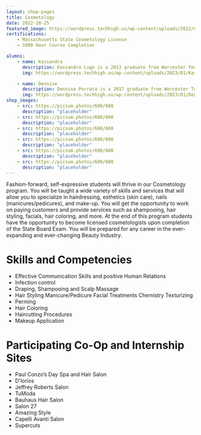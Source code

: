 ```yaml
---
layout: shop-pages
title: Cosmetology
date: 2022-10-25
featured_image: https://wordpress.techhigh.us/wp-content/uploads/2022/04/maria-lupan-f6qXaAk4rOk-unsplash-1.jpg
certifications: 
    - Massachusetts State Cosmetology License
    - 1000 Hour Course Completion

alumni:
    - name: Kassandra
      description: Kassandra Lugo is a 2013 graduate from Worcester Technical high school’s cosmetology Program. Upon graduation Kassandra decided to go right into the work field as she currently works at Unity hair studios as a stylist.
      img: https://wordpress.techhigh.us/wp-content/uploads/2023/01/KassandraLugo_Alumni.jpg

    - name: Dennise
      description: Dennise Porrata is a 2017 graduate from Worcester Technical high school’s cosmetology Program. Upon graduation Dennise Decided to go right into the work field as she currently works at Jeffrey Robert Salon as a hairstylist.
      img: https://wordpress.techhigh.us/wp-content/uploads/2023/01/DennisePorrata_Alumni.jpg
shop_images:
    - src: https://picsum.photos/600/600
      description: "placeholder"
    - src: https://picsum.photos/600/600
      description: "placeholder"
    - src: https://picsum.photos/600/600
      description: "placeholder"
    - src: https://picsum.photos/600/600
      description: "placeholder"
    - src: https://picsum.photos/600/600
      description: "placeholder"
    - src: https://picsum.photos/600/600
      description: "placeholder"
---
```


Fashion-forward, self-expressive students will thrive in our Cosmetology program. You will be taught a wide variety of skills and services that will allow you to specialize in hairdressing, esthetics (skin care), nails (manicures/pedicures), and make-up. You will get the opportunity to work on paying customers and provide services such as shampooing, hair styling, facials, hair coloring, and more. At the end of this program students have the opportunity to become licensed cosmetologists upon completion of the State Board Exam. You will be prepared for any career in the ever-expanding and ever-changing Beauty Industry.


# Skills and Competencies
- Effective Communication Skills and positive Human Relations
- Infection control
- Draping, Shampooing and Scalp Massage
- Hair Styling Manicure/Pedicure Facial Treatments Chemistry Texturizing
- Perming
- Hair Coloring
- Haircutting Procedures
- Makeup Application


# Participating Co-Op and Internship Sites
- Paul Conzo’s Day Spa and Hair Salon
- D'lorios
- Jeffrey Roberts Salon
- TuModa
- Bauhaus Hair Salon
- Salon 27
- Amazing Style
- Capelli Avanti Salon
- Supercuts

